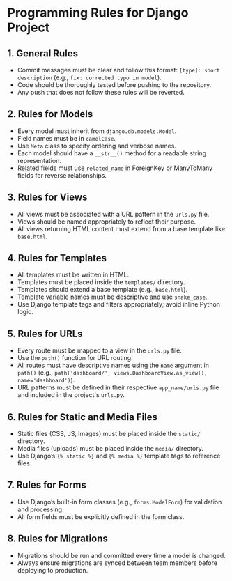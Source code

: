 # Programming Rules for Django Project

## 1. General Rules
- Commit messages must be clear and follow this format: `[type]: short description` (e.g., `fix: corrected typo in model`).
- Code should be thoroughly tested before pushing to the repository.
- Any push that does not follow these rules will be reverted.

## 2. Rules for Models
- Every model must inherit from `django.db.models.Model`.
- Field names must be in `camelCase`.
- Use `Meta` class to specify ordering and verbose names.
- Each model should have a `__str__()` method for a readable string representation.
- Related fields must use `related_name` in ForeignKey or ManyToMany fields for reverse relationships.
  
## 3. Rules for Views
- All views must be associated with a URL pattern in the `urls.py` file.
- Views should be named appropriately to reflect their purpose.
- All views returning HTML content must extend from a base template like `base.html`.

## 4. Rules for Templates
- All templates must be written in HTML.
- Templates must be placed inside the `templates/` directory.
- Templates should extend a base template (e.g., `base.html`).
- Template variable names must be descriptive and use `snake_case`.
- Use Django template tags and filters appropriately; avoid inline Python logic.

## 5. Rules for URLs
- Every route must be mapped to a view in the `urls.py` file.
- Use the `path()` function for URL routing.
- All routes must have descriptive names using the `name` argument in `path()` (e.g., `path('dashboard/', views.DashboardView.as_view(), name='dashboard')`).
- URL patterns must be defined in their respective `app_name/urls.py` file and included in the project's `urls.py`.

## 6. Rules for Static and Media Files
- Static files (CSS, JS, images) must be placed inside the `static/` directory.
- Media files (uploads) must be placed inside the `media/` directory.
- Use Django’s `{% static %}` and `{% media %}` template tags to reference files.

## 7. Rules for Forms
- Use Django’s built-in form classes (e.g., `forms.ModelForm`) for validation and processing.
- All form fields must be explicitly defined in the form class.
  
## 8. Rules for Migrations
- Migrations should be run and committed every time a model is changed.
- Always ensure migrations are synced between team members before deploying to production.



